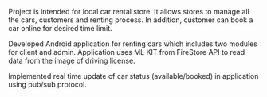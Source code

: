 Project is intended for local car rental store. It allows stores to manage all the cars, customers and renting process. In addition, customer can book a car online for desired time limit.

Developed Android application for renting cars which includes two modules for client and admin. Application uses ML KIT from FireStore API to read data from the image of driving license.

Implemented real time update of car status (available/booked) in application using pub/sub protocol.
